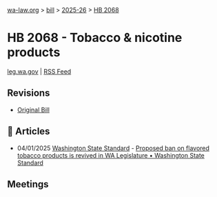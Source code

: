 [wa-law.org](/) > [bill](/bill/) > [2025-26](/bill/2025-26/) > [HB 2068](/bill/2025-26/hb/2068/)

# HB 2068 - Tobacco & nicotine products
[leg.wa.gov](https://app.leg.wa.gov/billsummary?BillNumber=2068&Year=2025&Initiative=false) | [RSS Feed](./rss.xml)

## Revisions
* [Original Bill](1/)

## 📰 Articles
* 04/01/2025 [Washington State Standard](/org/washington_state_standard/) - [Proposed ban on flavored tobacco products is revived in WA Legislature • Washington State Standard](https://washingtonstatestandard.com/2025/04/01/proposed-ban-on-flavored-vapes-revived-in-wa-legislature/#:~:text=House%20Bill%202068)

## Meetings